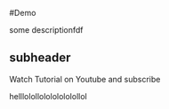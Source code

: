 #Demo

some descriptionfdf

## subheader

Watch Tutorial on Youtube and subscribe

helllolollolololololollol
